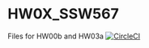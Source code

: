 # HW0X_SSW567
Files for HW00b and HW03a
[![CircleCI](https://dl.circleci.com/status-badge/img/circleci/PE3NYn3iNJZWesK285xfFm/7gk46TWeQ6rnL5RQC42gEg/tree/circleci-project-setup.svg?style=svg)](https://dl.circleci.com/status-badge/redirect/circleci/PE3NYn3iNJZWesK285xfFm/7gk46TWeQ6rnL5RQC42gEg/tree/circleci-project-setup)

